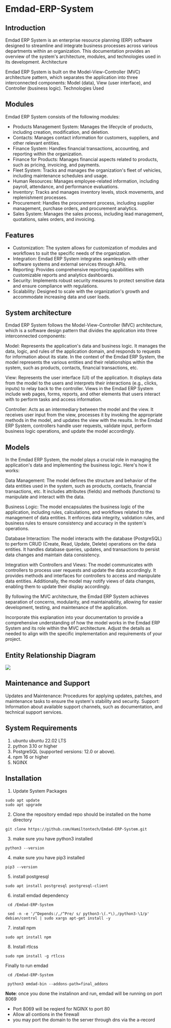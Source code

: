 # Emdad-ERP-System
## Introduction

Emdad ERP System is an enterprise resource planning (ERP) software designed to streamline and integrate business processes across various departments within an organization. This documentation provides an overview of the system's architecture, modules, and technologies used in its development.
Architecture

Emdad ERP System is built on the Model-View-Controller (MVC) architecture pattern, which separates the application into three interconnected components: Model (data), View (user interface), and Controller (business logic).
Technologies Used


## Modules

Emdad ERP System consists of the following modules:

- Products Management System: Manages the lifecycle of products, including creation, modification, and deletion.
- Contacts: Manages contact information for customers, suppliers, and other relevant entities.
- Finance System: Handles financial transactions, accounting, and reporting within the organization.
- Finance for Products: Manages financial aspects related to products, such as pricing, invoicing, and payments.
- Fleet System: Tracks and manages the organization's fleet of vehicles, including maintenance schedules and usage.
- Human Resources: Manages employee-related information, including payroll, attendance, and performance evaluations.
- Inventory: Tracks and manages inventory levels, stock movements, and replenishment processes.
- Procurement: Handles the procurement process, including supplier management, purchase orders, and procurement analytics.
- Sales System: Manages the sales process, including lead management, quotations, sales orders, and invoicing.

## Features

- Customization: The system allows for customization of modules and workflows to suit the specific needs of the organization.
- Integration: Emdad ERP System integrates seamlessly with other software systems and external services through APIs.
- Reporting: Provides comprehensive reporting capabilities with customizable reports and analytics dashboards.
- Security: Implements robust security measures to protect sensitive data and ensure compliance with regulations.
- Scalability: Designed to scale with the organization's growth and accommodate increasing data and user loads.

## System architecture
Emdad ERP System follows the Model-View-Controller (MVC) architecture, which is a software design pattern that divides the application into three interconnected components:

Model: Represents the application's data and business logic. It manages the data, logic, and rules of the application domain, and responds to requests for information about its state. In the context of the Emdad ERP System, the model represents the various entities and their relationships within the system, such as products, contacts, financial transactions, etc.

View: Represents the user interface (UI) of the application. It displays data from the model to the users and interprets their interactions (e.g., clicks, inputs) to relay back to the controller. Views in the Emdad ERP System include web pages, forms, reports, and other elements that users interact with to perform tasks and access information.

Controller: Acts as an intermediary between the model and the view. It receives user input from the view, processes it by invoking the appropriate methods in the model, and updates the view with the results. In the Emdad ERP System, controllers handle user requests, validate input, perform business logic operations, and update the model accordingly.

## Models
In the Emdad ERP System, the model plays a crucial role in managing the application's data and implementing the business logic. Here's how it works:

Data Management: The model defines the structure and behavior of the data entities used in the system, such as products, contacts, financial transactions, etc. It includes attributes (fields) and methods (functions) to manipulate and interact with the data.

Business Logic: The model encapsulates the business logic of the application, including rules, calculations, and workflows related to the management of data entities. It enforces data integrity, validation rules, and business rules to ensure consistency and accuracy in the system's operations.

Database Interaction: The model interacts with the database (PostgreSQL) to perform CRUD (Create, Read, Update, Delete) operations on the data entities. It handles database queries, updates, and transactions to persist data changes and maintain data consistency.

Integration with Controllers and Views: The model communicates with controllers to process user requests and update the data accordingly. It provides methods and interfaces for controllers to access and manipulate data entities. Additionally, the model may notify views of data changes, enabling them to update their display accordingly.

By following the MVC architecture, the Emdad ERP System achieves separation of concerns, modularity, and maintainability, allowing for easier development, testing, and maintenance of the application.

Incorporate this explanation into your documentation to provide a comprehensive understanding of how the model works in the Emdad ERP System and its role within the MVC architecture. Adjust the details as needed to align with the specific implementation and requirements of your project.

## Entity Relationship Diagram

![](debian/source/emdad_allmodels.png)

## Maintenance and Support

Updates and Maintenance: Procedures for applying updates, patches, and maintenance tasks to ensure the system's stability and security.
Support: Information about available support channels, such as documentation, and technical support services.

## System Requirements
  1. ubuntu ubuntu 22.02 LTS
  2. python 3.10 or higher
  3. PostgreSQL (supported versions: 12.0 or above).
  4. npm 16 or higher
  5. NGINX
     
## Installation 
 1. Update System Packages
```
sudo apt update
sudo apt upgrade
```

2. Clone the repository emdad repo should be installed on the home directory 
```
git clone https://github.com/Hamiltontech/Emdad-ERP-System.git
```
3. make sure you have python3 installed
```
python3 --version
```
4. make sure you have pip3 installed
```
pip3 --version
```
5. install postgresql
```
sudo apt install postgresql postgresql-client
```
6. install emdad dependency
```
 cd /Emdad-ERP-System

 sed -n -e '/^Depends:/,/^Pre/ s/ python3-\(.*\),/python3-\1/p' debian/control | sudo xargs apt-get install -y
``` 
7. install npm
```
sudo apt install npm
```
8. Install rtlcss
```
sudo npm install -g rtlcss
```
Finally to run emdad 
```
 cd /Emdad-ERP-System

 python3 emdad-bin --addons-path=final_addons
```
**Note**:
once you done the instalinon and run, emdad will be running on port 8069
- Port 8069 will be reqierd for NGINX to port 80
- Allow all contions in the firewall
- you may port the domain to the server through dns via the a-record 
